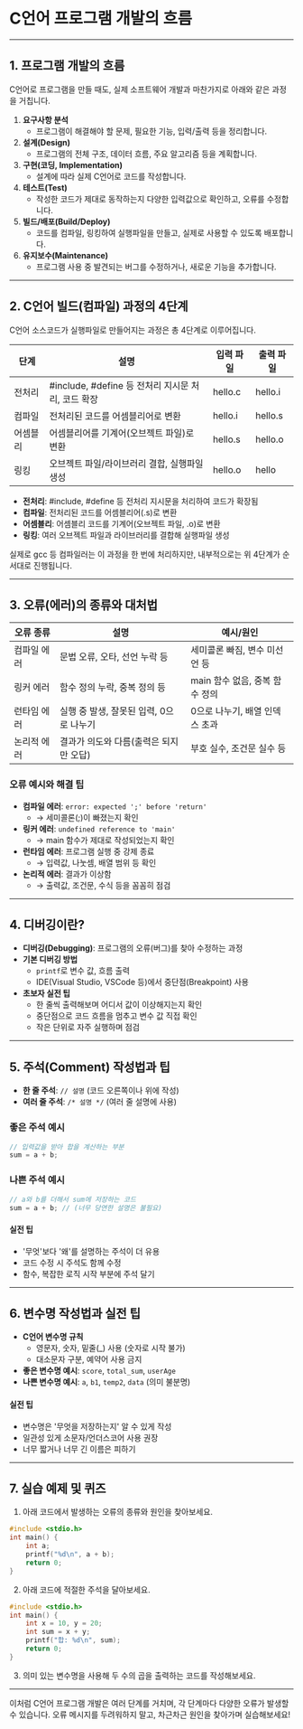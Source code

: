 # C언어 프로그램 개발의 흐름

---

## 1. 프로그램 개발의 흐름

C언어로 프로그램을 만들 때도, 실제 소프트웨어 개발과 마찬가지로 아래와 같은 과정을 거칩니다.

1. **요구사항 분석**
   - 프로그램이 해결해야 할 문제, 필요한 기능, 입력/출력 등을 정리합니다.
2. **설계(Design)**
   - 프로그램의 전체 구조, 데이터 흐름, 주요 알고리즘 등을 계획합니다.
3. **구현(코딩, Implementation)**
   - 설계에 따라 실제 C언어로 코드를 작성합니다.
4. **테스트(Test)**
   - 작성한 코드가 제대로 동작하는지 다양한 입력값으로 확인하고, 오류를 수정합니다.
5. **빌드/배포(Build/Deploy)**
   - 코드를 컴파일, 링킹하여 실행파일을 만들고, 실제로 사용할 수 있도록 배포합니다.
6. **유지보수(Maintenance)**
   - 프로그램 사용 중 발견되는 버그를 수정하거나, 새로운 기능을 추가합니다.

---

## 2. C언어 빌드(컴파일) 과정의 4단계

C언어 소스코드가 실행파일로 만들어지는 과정은 총 4단계로 이루어집니다.

| 단계         | 설명                                         | 입력 파일      | 출력 파일      |
|--------------|----------------------------------------------|---------------|---------------|
| 전처리       | #include, #define 등 전처리 지시문 처리, 코드 확장 | hello.c       | hello.i       |
| 컴파일       | 전처리된 코드를 어셈블리어로 변환                | hello.i       | hello.s       |
| 어셈블리     | 어셈블리어를 기계어(오브젝트 파일)로 변환        | hello.s       | hello.o       |
| 링킹         | 오브젝트 파일/라이브러리 결합, 실행파일 생성     | hello.o       | hello         |

- **전처리**: #include, #define 등 전처리 지시문을 처리하여 코드가 확장됨
- **컴파일**: 전처리된 코드를 어셈블리어(.s)로 변환
- **어셈블리**: 어셈블리 코드를 기계어(오브젝트 파일, .o)로 변환
- **링킹**: 여러 오브젝트 파일과 라이브러리를 결합해 실행파일 생성

실제로 gcc 등 컴파일러는 이 과정을 한 번에 처리하지만, 내부적으로는 위 4단계가 순서대로 진행됩니다.

---

## 3. 오류(에러)의 종류와 대처법

| 오류 종류        | 설명                                   | 예시/원인                        |
|------------------|----------------------------------------|----------------------------------|
| 컴파일 에러      | 문법 오류, 오타, 선언 누락 등           | 세미콜론 빠짐, 변수 미선언 등     |
| 링커 에러        | 함수 정의 누락, 중복 정의 등            | main 함수 없음, 중복 함수 정의    |
| 런타임 에러      | 실행 중 발생, 잘못된 입력, 0으로 나누기  | 0으로 나누기, 배열 인덱스 초과    |
| 논리적 에러      | 결과가 의도와 다름(출력은 되지만 오답)   | 부호 실수, 조건문 실수 등         |

### 오류 예시와 해결 팁
- **컴파일 에러**: `error: expected ';' before 'return'`
  - → 세미콜론(;)이 빠졌는지 확인
- **링커 에러**: `undefined reference to 'main'`
  - → main 함수가 제대로 작성되었는지 확인
- **런타임 에러**: 프로그램 실행 중 강제 종료
  - → 입력값, 나눗셈, 배열 범위 등 확인
- **논리적 에러**: 결과가 이상함
  - → 출력값, 조건문, 수식 등을 꼼꼼히 점검

---

## 4. 디버깅이란?

- **디버깅(Debugging)**: 프로그램의 오류(버그)를 찾아 수정하는 과정
- **기본 디버깅 방법**
  - `printf`로 변수 값, 흐름 출력
  - IDE(Visual Studio, VSCode 등)에서 중단점(Breakpoint) 사용
- **초보자 실전 팁**
  - 한 줄씩 출력해보며 어디서 값이 이상해지는지 확인
  - 중단점으로 코드 흐름을 멈추고 변수 값 직접 확인
  - 작은 단위로 자주 실행하며 점검

---

## 5. 주석(Comment) 작성법과 팁

- **한 줄 주석**: `// 설명` (코드 오른쪽이나 위에 작성)
- **여러 줄 주석**: `/* 설명 */` (여러 줄 설명에 사용)

### 좋은 주석 예시
```c
// 입력값을 받아 합을 계산하는 부분
sum = a + b;
```

### 나쁜 주석 예시
```c
// a와 b를 더해서 sum에 저장하는 코드
sum = a + b; // (너무 당연한 설명은 불필요)
```

#### 실전 팁
- '무엇'보다 '왜'를 설명하는 주석이 더 유용
- 코드 수정 시 주석도 함께 수정
- 함수, 복잡한 로직 시작 부분에 주석 달기

---

## 6. 변수명 작성법과 실전 팁

- **C언어 변수명 규칙**
  - 영문자, 숫자, 밑줄(_) 사용 (숫자로 시작 불가)
  - 대소문자 구분, 예약어 사용 금지
- **좋은 변수명 예시**: `score`, `total_sum`, `userAge`
- **나쁜 변수명 예시**: `a`, `b1`, `temp2`, `data` (의미 불분명)

#### 실전 팁
- 변수명은 '무엇을 저장하는지' 알 수 있게 작성
- 일관성 있게 소문자/언더스코어 사용 권장
- 너무 짧거나 너무 긴 이름은 피하기

---

## 7. 실습 예제 및 퀴즈

1. 아래 코드에서 발생하는 오류의 종류와 원인을 찾아보세요.
```c
#include <stdio.h>
int main() {
    int a;
    printf("%d\n", a + b);
    return 0;
}
```
2. 아래 코드에 적절한 주석을 달아보세요.
```c
#include <stdio.h>
int main() {
    int x = 10, y = 20;
    int sum = x + y;
    printf("합: %d\n", sum);
    return 0;
}
```
3. 의미 있는 변수명을 사용해 두 수의 곱을 출력하는 코드를 작성해보세요.

---

이처럼 C언어 프로그램 개발은 여러 단계를 거치며, 각 단계마다 다양한 오류가 발생할 수 있습니다. 오류 메시지를 두려워하지 말고, 차근차근 원인을 찾아가며 실습해보세요!
